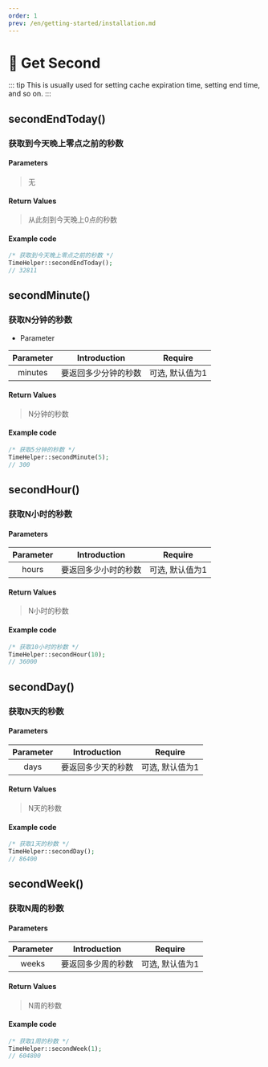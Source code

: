 ```yaml
---
order: 1
prev: /en/getting-started/installation.md
---
```


# 🍇 Get Second

::: tip
This is usually used for setting cache expiration time, setting end time, and so on.
:::

## secondEndToday()

### 获取到今天晚上零点之前的秒数

#### Parameters

> 无

#### Return Values

> 从此刻到今天晚上0点的秒数

#### Example code

```php
/* 获取到今天晚上零点之前的秒数 */
TimeHelper::secondEndToday(); 
// 32811
```

## secondMinute()

### 获取N分钟的秒数

* Parameter

| Parameter | Introduction |  Require  |
|:---------:|:------------:|:---------:|
|  minutes  |  要返回多少分钟的秒数  | 可选, 默认值为1 |

#### Return Values

> N分钟的秒数

#### Example code

```php
/* 获取5分钟的秒数 */
TimeHelper::secondMinute(5);
// 300
```

## secondHour()

### 获取N小时的秒数

#### Parameters

| Parameter | Introduction |  Require  |
|:---------:|:------------:|:---------:|
|   hours   |  要返回多少小时的秒数  | 可选, 默认值为1 |

#### Return Values

> N小时的秒数

#### Example code

```php
/* 获取10小时的秒数 */
TimeHelper::secondHour(10);
// 36000
```

## secondDay()

### 获取N天的秒数

#### Parameters

| Parameter | Introduction |  Require  |
|:---------:|:------------:|:---------:|
|   days    |  要返回多少天的秒数   | 可选, 默认值为1 |

#### Return Values

> N天的秒数

#### Example code

```php
/* 获取1天的秒数 */
TimeHelper::secondDay();
// 86400
```

## secondWeek()

### 获取N周的秒数

#### Parameters

| Parameter | Introduction |  Require  |
|:---------:|:------------:|:---------:|
|   weeks   |  要返回多少周的秒数   | 可选, 默认值为1 |

#### Return Values

> N周的秒数

#### Example code

```php
/* 获取1周的秒数 */
TimeHelper::secondWeek(1);
// 604800
```